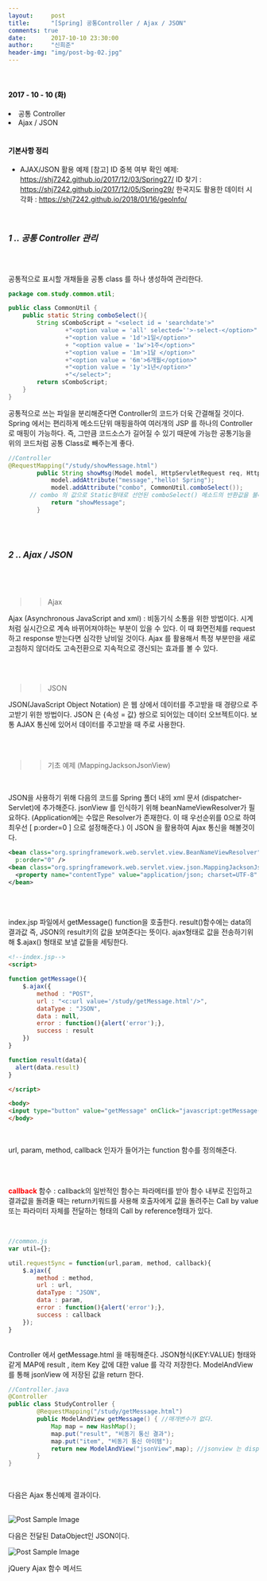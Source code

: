 ```yaml
---
layout:     post
title:      "[Spring] 공통Controller / Ajax / JSON"
comments: true
date:       2017-10-10 23:30:00
author:     "신희준"
header-img: "img/post-bg-02.jpg"
---
```


<head>
 <meta property="og:type" content="website">
 <meta property="og:title" content="스프링 (Spring) Controller , AJAX , JSON">
 <meta property="og:description" content="스프링 (Spring) Controller , AJAX , JSON">
 <meta property="og:url" content="http://shj7242.github.io/2017/10/10/Spring4/">

 <meta name="twitter:card" content="summary">
  <meta name="twitter:title" content="스프링 (Spring) Controller , AJAX , JSON">
  <meta name="twitter:description" content="스프링 (Spring) Controller , AJAX , JSON">
  <meta name="FACEBOOK:domain" content="http://shj7242.github.io/2017/10/10/Spring4/">
  <meta name="facebook:card" content="summary">
   <meta name="facebook:title" content="스프링 (Spring) Controller , AJAX , JSON">
   <meta name="facebook:description" content="스프링 (Spring) Controller , AJAX , JSON">
   <meta name="facebook:domain" content="http://shj7242.github.io/2017/10/10/Spring4/">


 </head>




<br>
<H4 style ="font-weight:bold; color : black">2017 - 10 - 10 (화)</H4>
<li>공통 Controller</li>

<li>Ajax / JSON</li>

<br>
<H4 style ="font-weight:bold; color:black;">기본사항 정리</H4>


* AJAX/JSON 활용 예제 [참고]
 ID 중복 여부 확인 예제: https://shj7242.github.io/2017/12/03/Spring27/
 ID 찾기 : https://shj7242.github.io/2017/12/05/Spring29/
 한국지도 활용한 데이터 시각화 : https://shj7242.github.io/2018/01/16/geoInfo/

<br>

<h5 style = "font-size: 17px; font-weight : bold;">1 .. 공통 Controller 관리</h5>

<br>

<p>
공통적으로 표시할 개채들을 공통 class 를 하나 생성하여 관리한다.

</p>


~~~java
package com.study.common.util;

public class CommonUtil {
	public static String comboSelect(){
		String sComboScript = "<select id = 'searchdate'>"
				+"<option value = 'all' selected=''>-select-</option>"
				+"<option value = '1d'>1일</option>"
				+ "<option value = '1w'>1주</option>"
				+"<option value = '1m'>1달 </option>"
				+"<option value = '6m'>6개월</option>"
				+"<option value = '1y'>1년</option>"
				+"</select>";
		return sComboScript;
	}
}
~~~

<p>공통적으로 쓰는 파일을 분리해준다면 Controller의 코드가 더욱 간결해질 것이다. Spring 에서는 편리하게 메소드단위 매핑을하여 여러개의 JSP 를 하나의 Controller 로 매핑이 가능하다. 즉, 그만큼 코드소스가 길어질 수 있기 때문에 가능한 공통기능을 위의 코드처럼 공통 Class로 빼주는게 좋다.  </p>

~~~java
//Controller
@RequestMapping("/study/showMessage.html")
		public String showMsg(Model model, HttpServletRequest req, HttpServletResponse res) {
			model.addAttribute("message","hello! Spring");
			model.addAttribute("combo", CommonUtil.comboSelect());
      // combo 의 값으로 Static형태로 선언된 comboSelect() 메소드의 반환값을 불러온다. >> ComboBox 하나를 생성한다.
			return "showMessage";
		}
~~~

<br><br>
<h5 style = "font-size: 17px; font-weight : bold;">2 .. Ajax / JSON</h5>

<br><br>

>> Ajax

<p>Ajax (Asynchronous JavaScript and xml) : 비동기식 소통을 위한 방법이다. 시계처럼 실시간으로 계속 바뀌어져야하는 부분이 있을 수 있다. 이 때 화면전체를 request 하고 response 받는다면 심각한 낭비일 것이다. Ajax 를 활용해서 특정 부분만을 새로고침하지 않더라도 고속전환으로 지속적으로 갱신되는 효과를 볼 수 있다.</p>

<br><br>

>> JSON

<p>JSON(JavaScript Object Notation) 은 웹 상에서 데이터를 주고받을 때 경량으로 주고받기 위한 방법이다. JSON 은 {속성 = 값} 쌍으로 되어있는 데이터 오브젝트이다. 보통 AJAX 통신에 있어서 데이터를 주고받을 때 주로 사용한다.</p>

<br><br>

>> 기초 예제 (MappingJacksonJsonView)

<br>
<p>JSON을 사용하기 위해 다음의 코드를 Spring 폴더 내의 xml 문서 (dispatcher-Servlet)에 추가해준다. jsonView 를 인식하기 위해 beanNameViewResolver가 필요하다. (Application에는 수많은 Resolver가 존재한다. 이 때 우선순위를 0으로 하여 최우선 [ p:order=0 ] 으로 설정해준다.)  이 JSON 을 활용하여 Ajax 통신을 해볼것이다.</p>

~~~xml
<bean class="org.springframework.web.servlet.view.BeanNameViewResolver"
  p:order="0" />
<bean class="org.springframework.web.servlet.view.json.MappingJacksonJsonView" id="jsonView">
  <property name="contentType" value="application/json; charset=UTF-8" />
</bean>
~~~

<br><br>

<p>index.jsp 파일에서 getMessage() function을 호출한다. result()함수에는 data의 결과값 즉, JSON의 result키의 값을 보여준다는 뜻이다. ajax형태로 값을 전송하기위해 $.ajax() 형태로 보낼 값들을 세팅한다. </p>


~~~html
<!--index.jsp-->
<script>

function getMessage(){
	$.ajax({
		method : "POST",
		url : "<c:url value='/study/getMessage.html'/>",
		dataType : "JSON",
		data : null,
		error : function(){alert('error');},
		success : result
	})
}

function result(data){
  alert(data.result)
}

</script>

<body>
<input type="button" value="getMessage" onClick="javascript:getMessage()"/>
</body>
~~~

<br>
<p>url, param, method, callback 인자가 들어가는 function 함수를 정의해준다.    </p>
<br><br>
<p><b style="color:red;">callback</b> 함수 : callback의  일반적인 함수는 파라메터를 받아 함수 내부로 진입하고 결과값을 돌려줄 때는 return키워드를 사용해 호출자에게 값을 돌려주는 Call by value 또는 파라미터 자체를 전달하는 형태의 Call by reference형태가 있다.</p>
<br>

~~~JavaScript
//common.js
var util={};

util.requestSync = function(url,param, method, callback){
	$.ajax({
		method : method,
		url : url,
		dataType : "JSON",
		data : param,
		error : function(){alert('error');},
		success : callback
	});
}
~~~

<br>Controller 에서 getMessage.html 을 매핑해준다. JSON형식(KEY:VALUE) 형태와 같게 MAP에 result , item Key 값에 대한 value 를 각각 저장한다. ModelAndView 를 통해 jsonView 에 저장된 값을 return 한다. <br>

~~~java
//Controller.java
@Controller
public class StudyController {
		@RequestMapping("/study/getMessage.html")
		public ModelAndView getMessage() { //매개변수가 없다.
			Map map = new HashMap();
			map.put("result", "비동기 통신 결과");
			map.put("item", "비동기 통신 아이템");
			return new ModelAndView("jsonView",map); //jsonview 는 dispatche.xml 의 jsonview 를 가져옴.
		}
}
~~~


<br>
<p>다음은 Ajax 통신예제 결과이다.</p>

<br>
<img src="{{ site.baseurl }}/img/ajax.JPG" alt="Post Sample Image">


<p>다음은 전달된 DataObject인 JSON이다.</p>
<img src="{{ site.baseurl }}/img/json.JPG" alt="Post Sample Image">

<br>


<p><a src="https://www.w3schools.com/jquery/jquery_ref_ajax.asp">jQuery Ajax 함수 메서드</a></p>
